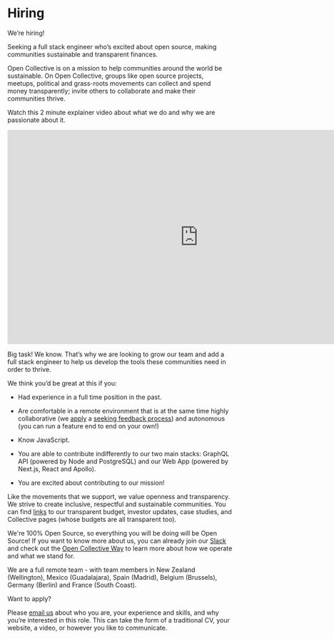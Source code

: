 # Hiring

We’re hiring! 
 
Seeking a full stack engineer who’s excited about open source, making communities sustainable and transparent finances.  

Open Collective is on a mission to help communities around the world be sustainable. On Open Collective, groups like open source projects, meetups, political and grass-roots movements can collect and spend money transparently; invite others to collaborate and make their communities thrive. 

Watch this 2 minute explainer video about what we do and why we are passionate about it. 

<iframe src="https://www.youtube.com/embed/IBU5fSILAe8?wmode=opaque&amp;enablejsapi=1" scrolling="no" width="854" height="480" frameborder="0"></iframe>

Big task! We know. That’s why we are looking to grow our team and add a full stack engineer to help us develop the tools these communities need in order to thrive.  

We think you’d be great at this if you: 

 - Had experience in a full time position in the past. 
 
 - Are comfortable in a remote environment that is at the same time highly collaborative (we [apply](https://github.com/opencollective/opencollective/issues/2267) a [seeking feedback process](http://www.reinventingorganizationswiki.com/Decision_Making)) and autonomous (you can run a feature end to end on your own!) 
 
 - Know JavaScript.  
 
 - You are able to contribute indifferently to our two main stacks:  GraphQL API (powered by Node and PostgreSQL) and our Web App (powered by Next.js, React and Apollo).
 
 - You are excited about contributing to our mission! 

Like the movements that we support, we value openness and transparency. We strive to create inclusive, respectful and sustainable communities. You can find [links](drive.opencollective.com) to our transparent budget, investor updates, case studies, and Collective pages (whose budgets are all transparent too).

We're 100% Open Source, so everything you will be doing will be Open Source! If you want to know more about us, you can already join our [Slack](slack.opencollective.com) and check out the [Open Collective Way](https://docs.opencollective.com/help/the-open-collective-way) to learn more about how we operate and what we stand for. 

We are a full remote team - with team members in New Zealand (Wellington), Mexico (Guadalajara), Spain (Madrid), Belgium (Brussels), Germany (Berlin) and France (South Coast).

Want to apply?

Please [email us](mailto:hello@opencollective.com) about who you are, your experience and skills, and why you’re interested in this role. This can take the form of a traditional CV, your website, a video, or however you like to communicate.
